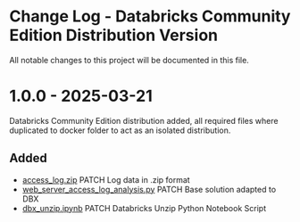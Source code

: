 # Change Log - Databricks Community Edition Distribution Version

All notable changes to this project will be documented in this file.


# 1.0.0 - 2025-03-21

Databricks Community Edition distribution added, all required files where duplicated to docker folder to act as an isolated distribution.

## Added

* [access_log.zip](/dbx_community_ed/access_log.zip) PATCH Log data in .zip format
* [web_server_access_log_analysis.py](/dbx_community_ed/web_server_access_log_analysis.py) PATCH Base solution adapted to DBX
* [dbx_unzip.ipynb](/dbx_community_ed/dbx_unzip.ipynb) PATCH Databricks Unzip Python Notebook Script
